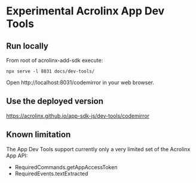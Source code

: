 # Experimental Acrolinx App Dev Tools

## Run locally

From root of acrolinx-add-sdk execute:

```
npx serve -l 8031 docs/dev-tools/
```

Open http://localhost:8031/codemirror in your web browser.

## Use the deployed version

https://acrolinx.github.io/app-sdk-js/dev-tools/codemirror

## Known limitation

The App Dev Tools support currently only a very limited set of the Acrolinx App API:

  * RequiredCommands.getAppAccessToken
  * RequiredEvents.textExtracted
